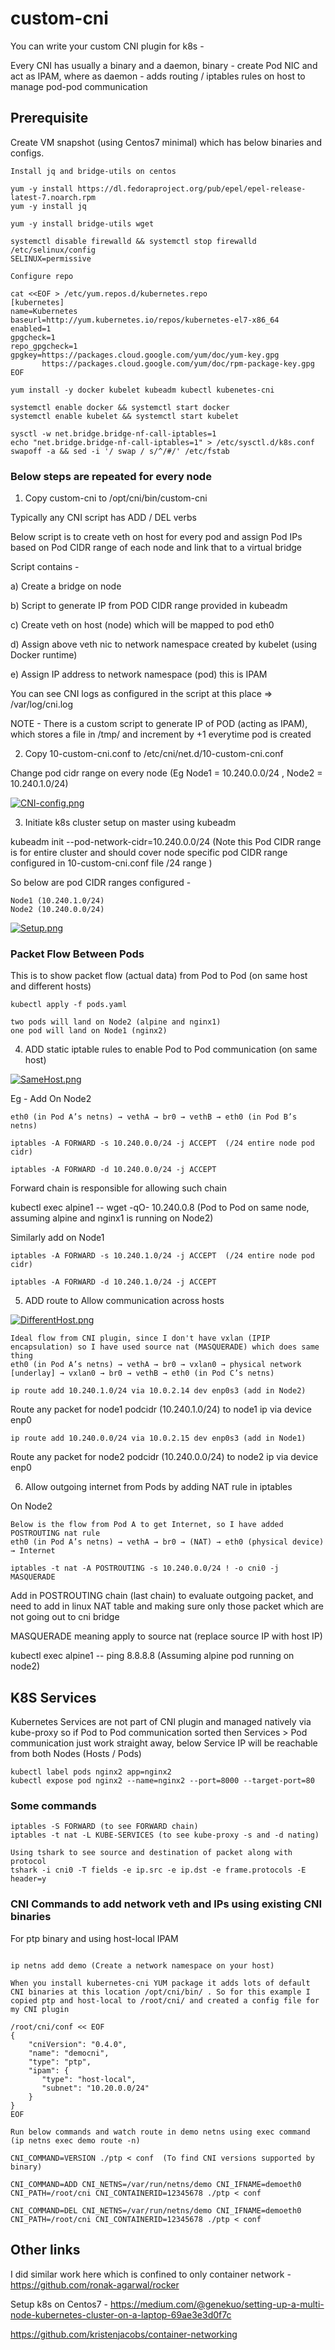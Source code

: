 # custom-cni

You can write your custom CNI plugin for k8s -

Every CNI has usually a binary and a daemon, binary - create Pod NIC and act as IPAM, where as daemon - adds routing / iptables rules on host to manage pod-pod communication


## Prerequisite

Create VM snapshot (using Centos7 minimal) which has below binaries and configs.

```hcl
Install jq and bridge-utils on centos

yum -y install https://dl.fedoraproject.org/pub/epel/epel-release-latest-7.noarch.rpm
yum -y install jq

yum -y install bridge-utils wget

systemctl disable firewalld && systemctl stop firewalld
/etc/selinux/config
SELINUX=permissive

Configure repo

cat <<EOF > /etc/yum.repos.d/kubernetes.repo
[kubernetes]
name=Kubernetes
baseurl=http://yum.kubernetes.io/repos/kubernetes-el7-x86_64
enabled=1
gpgcheck=1
repo_gpgcheck=1
gpgkey=https://packages.cloud.google.com/yum/doc/yum-key.gpg
       https://packages.cloud.google.com/yum/doc/rpm-package-key.gpg
EOF

yum install -y docker kubelet kubeadm kubectl kubenetes-cni

systemctl enable docker && systemctl start docker
systemctl enable kubelet && systemctl start kubelet

sysctl -w net.bridge.bridge-nf-call-iptables=1
echo "net.bridge.bridge-nf-call-iptables=1" > /etc/sysctl.d/k8s.conf
swapoff -a && sed -i '/ swap / s/^/#/' /etc/fstab
```

### Below steps are repeated for every node

1. Copy custom-cni to /opt/cni/bin/custom-cni

Typically any CNI script has ADD / DEL verbs

Below script is to create veth on host for every pod and assign Pod IPs based on Pod CIDR range of each node and link that to a virtual bridge

Script contains -

a) Create a bridge on node

b) Script to generate IP from POD CIDR range provided in kubeadm

c) Create veth on host (node) which will be mapped to pod eth0

d) Assign above veth nic to network namespace created by kubelet (using Docker runtime)

e) Assign IP address to network namespace (pod) this is IPAM


You can see CNI logs as configured in the script at this place => /var/log/cni.log

NOTE - There is a custom script to generate IP of POD (acting as IPAM), which stores a file in /tmp/ and increment by +1 everytime pod is created



2. Copy 10-custom-cni.conf to /etc/cni/net.d/10-custom-cni.conf

Change pod cidr range on every node (Eg Node1 = 10.240.0.0/24 , Node2 = 10.240.1.0/24)

[![CNI-config.png](https://github.com/ronak-agarwal/custom-cni/blob/master/images/CNI-config.png)]()

3. Initiate k8s cluster setup on master using kubeadm

kubeadm init --pod-network-cidr=10.240.0.0/24 (Note this Pod CIDR range is for entire cluster and should cover node specific pod CIDR range configured in 10-custom-cni.conf file /24 range )

So below are pod CIDR ranges configured -
```hcl
Node1 (10.240.1.0/24)
Node2 (10.240.0.0/24)
```

[![Setup.png](https://github.com/ronak-agarwal/custom-cni/blob/master/images/Setup.png)]()

### Packet Flow Between Pods

This is to show packet flow (actual data) from Pod to Pod (on same host and different hosts)

```hcl
kubectl apply -f pods.yaml

two pods will land on Node2 (alpine and nginx1)
one pod will land on Node1 (nginx2)
```

4. ADD static iptable rules to enable Pod to Pod communication (on same host)

[![SameHost.png](https://github.com/ronak-agarwal/custom-cni/blob/master/images/SameHost.png)]()

Eg - Add On Node2

```hcl
eth0 (in Pod A’s netns) → vethA → br0 → vethB → eth0 (in Pod B’s netns)

iptables -A FORWARD -s 10.240.0.0/24 -j ACCEPT  (/24 entire node pod cidr)

iptables -A FORWARD -d 10.240.0.0/24 -j ACCEPT
```

Forward chain is responsible for allowing such chain

kubectl exec alpine1 -- wget -qO- 10.240.0.8 (Pod to Pod on same node, assuming alpine and nginx1 is running on Node2)

Similarly add on Node1
```hcl
iptables -A FORWARD -s 10.240.1.0/24 -j ACCEPT  (/24 entire node pod cidr)

iptables -A FORWARD -d 10.240.1.0/24 -j ACCEPT
```

5. ADD route to Allow communication across hosts

[![DifferentHost.png](https://github.com/ronak-agarwal/custom-cni/blob/master/images/DifferentHost.png)]()

```hcl
Ideal flow from CNI plugin, since I don't have vxlan (IPIP encapsulation) so I have used source nat (MASQUERADE) which does same thing  
eth0 (in Pod A’s netns) → vethA → br0 → vxlan0 → physical network [underlay] → vxlan0 → br0 → vethB → eth0 (in Pod C’s netns)

ip route add 10.240.1.0/24 via 10.0.2.14 dev enp0s3 (add in Node2)
```
Route any packet for node1 podcidr (10.240.1.0/24) to node1 ip via device enp0

```hcl
ip route add 10.240.0.0/24 via 10.0.2.15 dev enp0s3 (add in Node1)
```
Route any packet for node2 podcidr (10.240.0.0/24) to node2 ip via device enp0


6. Allow outgoing internet from Pods by adding NAT rule in iptables

On Node2
```hcl
Below is the flow from Pod A to get Internet, so I have added POSTROUTING nat rule
eth0 (in Pod A’s netns) → vethA → br0 → (NAT) → eth0 (physical device) → Internet

iptables -t nat -A POSTROUTING -s 10.240.0.0/24 ! -o cni0 -j MASQUERADE
```
Add in POSTROUTING chain (last chain) to evaluate outgoing packet, and need to add in linux NAT table and making sure only those packet which are not going out to cni bridge

MASQUERADE meaning apply to source nat (replace source IP with host IP)

kubectl exec alpine1 -- ping 8.8.8.8 (Assuming alpine pod running on node2)

## K8S Services

Kubernetes Services are not part of CNI plugin and managed natively via kube-proxy so if Pod to Pod communication sorted then Services > Pod communication just work straight away, below Service IP will be reachable from both Nodes (Hosts / Pods)

```hcl
kubectl label pods nginx2 app=nginx2
kubectl expose pod nginx2 --name=nginx2 --port=8000 --target-port=80
```

### Some commands

```hcl
iptables -S FORWARD (to see FORWARD chain)
iptables -t nat -L KUBE-SERVICES (to see kube-proxy -s and -d nating)

Using tshark to see source and destination of packet along with protocol
tshark -i cni0 -T fields -e ip.src -e ip.dst -e frame.protocols -E header=y
```

### CNI Commands to add network veth and IPs using existing CNI binaries

For ptp binary and using host-local IPAM

```hcl

ip netns add demo (Create a network namespace on your host)

When you install kubernetes-cni YUM package it adds lots of default CNI binaries at this location /opt/cni/bin/ . So for this example I copied ptp and host-local to /root/cni/ and created a config file for my CNI plugin

/root/cni/conf << EOF
{
    "cniVersion": "0.4.0",
    "name": "democni",
    "type": "ptp",
    "ipam": {
       "type": "host-local",
       "subnet": "10.20.0.0/24"
    }
}
EOF

Run below commands and watch route in demo netns using exec command (ip netns exec demo route -n)

CNI_COMMAND=VERSION ./ptp < conf  (To find CNI versions supported by binary)

CNI_COMMAND=ADD CNI_NETNS=/var/run/netns/demo CNI_IFNAME=demoeth0 CNI_PATH=/root/cni CNI_CONTAINERID=12345678 ./ptp < conf

CNI_COMMAND=DEL CNI_NETNS=/var/run/netns/demo CNI_IFNAME=demoeth0 CNI_PATH=/root/cni CNI_CONTAINERID=12345678 ./ptp < conf
```

## Other links

I did similar work here which is confined to only container network - https://github.com/ronak-agarwal/rocker

Setup k8s on Centos7 - https://medium.com/@genekuo/setting-up-a-multi-node-kubernetes-cluster-on-a-laptop-69ae3e3d0f7c

https://github.com/kristenjacobs/container-networking
